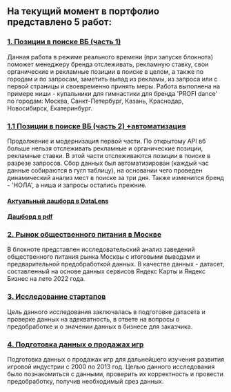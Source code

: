 ## На текущий момент в портфолио представлено 5 работ:
### [1. Позиции в поиске ВБ (часть 1)](https://github.com/selemenovaaa/Portfolio/blob/main/1.%20%D0%9F%D0%BE%D0%B7%D0%B8%D1%86%D0%B8%D0%B8%20%D0%B2%20%D0%BF%D0%BE%D0%B8%D1%81%D0%BA%D0%B5%20%D0%92%D0%91/1.%20%D0%9F%D0%BE%D0%B7%D0%B8%D1%86%D0%B8%D0%B8%20%D0%B2%20%D0%BF%D0%BE%D0%B8%D1%81%D0%BA%D0%B5%20%D0%92%D0%91.ipynb)
Данная работа в режиме реального времени (при запуске блокнота) поможет менеджеру бренда отслеживать, рекламную ставку, свои органические и рекламные позиции в поиске в целом, а также по городам и по запросам, заметить выпад из рекламы, из запроса или с первой страницы и своевременно принять меры. 
Работа выполнена на примере ниши - купальники для гимнастики для бренда 'PROFI dance' по городам: Москва, Санкт-Петербург, Казань, Краснодар, Новосибирск, Екатеринбург.

### [1.1	Позиции в поиске ВБ (часть 2) +автоматизация](https://github.com/selemenovaaa/Portfolio/blob/main/1.1%20%D0%BF%D0%BE%D0%B7%D0%B8%D1%86%D0%B8%D0%B8%20%D0%B2%20%D0%BF%D0%BE%D0%B8%D1%81%D0%BA%D0%B5%20%D0%B2%D0%B1%20(%D1%87%D0%B0%D1%81%D1%82%D1%8C%202)%20%2B%D0%B0%D0%B2%D1%82%D0%BE%D0%BC%D0%B0%D1%82%D0%B8%D0%B7%D0%B0%D1%86%D0%B8%D1%8F/%D0%BF%D0%BE%D0%B7%D0%B8%D1%86%D0%B8%D0%B8%20%D0%B2%20%D0%BF%D0%BE%D0%B8%D1%81%D0%BA%D0%B5%20%D0%B2%D0%B1%20(%D1%87%D0%B0%D1%81%D1%82%D1%8C%202)%20%2B%D0%B0%D0%B2%D1%82%D0%BE%D0%BC%D0%B0%D1%82%D0%B8%D0%B7%D0%B0%D1%86%D0%B8%D1%8F.ipynb)
Продолжение и модернизация первой части. По открытому API вб больше нельзя отслеживать рекламные и органические позиции, рекламные ставки. В этой части отслеживаются позиции в поиске в разрезе запросов. Сбор данных был автоматизирован (каждый час данные собираются в гугл таблицу), на основании чего проведен динамический анализ мест в поиске  за три дня. Также изменился бренд - 'НОЛА', а ниша и запросы остались прежние.
#### [Актуальный дашборд в DataLens](https://datalens.yandex/ahqs2cyufwq2v)
#### [Дашборд в pdf](https://github.com/selemenovaaa/Portfolio/blob/main/1.1%20%D0%BF%D0%BE%D0%B7%D0%B8%D1%86%D0%B8%D0%B8%20%D0%B2%20%D0%BF%D0%BE%D0%B8%D1%81%D0%BA%D0%B5%20%D0%B2%D0%B1%20(%D1%87%D0%B0%D1%81%D1%82%D1%8C%202)%20%2B%D0%B0%D0%B2%D1%82%D0%BE%D0%BC%D0%B0%D1%82%D0%B8%D0%B7%D0%B0%D1%86%D0%B8%D1%8F/03_%D0%94%D0%B0%D1%88%D0%B1%D0%BE%D1%80%D0%B4%20%D0%B2%20pdf.pdf)

### [2.	Рынок общественного питания в Москве](https://github.com/selemenovaaa/Portfolio/blob/main/2.%20%D0%A0%D1%8B%D0%BD%D0%BE%D0%BA%20%D0%BE%D0%B1%D1%89%D0%B5%D1%81%D1%82%D0%B2%D0%B5%D0%BD%D0%BD%D0%BE%D0%B3%D0%BE%20%D0%BF%D0%B8%D1%82%D0%B0%D0%BD%D0%B8%D1%8F%20%D0%B2%20%D0%9C%D0%BE%D1%81%D0%BA%D0%B2%D0%B5/2.%20%D0%A0%D1%8B%D0%BD%D0%BE%D0%BA%20%D0%BE%D0%B1%D1%89%D0%B5%D1%81%D1%82%D0%B2%D0%B5%D0%BD%D0%BD%D0%BE%D0%B3%D0%BE%20%D0%BF%D0%B8%D1%82%D0%B0%D0%BD%D0%B8%D1%8F%20%D0%B2%20%D0%9C%D0%BE%D1%81%D0%BA%D0%B2%D0%B5.ipynb)
В блокноте представлен исследовательский анализ заведений общественного питания рынка Москвы с итоговыми выводами и предварительной предобработкой данных.  В качестве данных - датасет, составленный на основе данных сервисов Яндекс Карты и Яндекс Бизнес на лето 2022 года.

### [3.	Исследование стартапов](https://github.com/selemenovaaa/Portfolio/blob/main/3.%20%D0%98%D1%81%D1%81%D0%BB%D0%B5%D0%B4%D0%BE%D0%B2%D0%B0%D0%BD%D0%B8%D0%B5%20%D1%81%D1%82%D0%B0%D1%80%D1%82%D0%B0%D0%BF%D0%BE%D0%B2/3.%20%D0%98%D1%81%D1%81%D0%BB%D0%B5%D0%B4%D0%BE%D0%B2%D0%B0%D0%BD%D0%B8%D0%B5%20%D1%81%D1%82%D0%B0%D1%80%D1%82%D0%B0%D0%BF%D0%BE%D0%B2.ipynb)
Цель данного исследования заключалась в подготовке датасета и проверке данных на адекватность, в ответе на вопросы о предобработке и о значении данных в бизнесе для заказчика.

### [4. Подготовка данных о продажах игр](https://github.com/selemenovaaa/Portfolio/blob/main/4.%20%D0%9F%D0%BE%D0%B4%D0%B3%D0%BE%D1%82%D0%BE%D0%B2%D0%BA%D0%B0%20%D0%B4%D0%B0%D0%BD%D0%BD%D1%8B%D1%85%20%D0%BE%20%D0%BF%D1%80%D0%BE%D0%B4%D0%B0%D0%B6%D0%B0%D1%85%20%D0%B8%D0%B3%D1%80/4.%20%D0%9F%D0%BE%D0%B4%D0%B3%D0%BE%D1%82%D0%BE%D0%B2%D0%BA%D0%B0%20%D0%B4%D0%B0%D0%BD%D0%BD%D1%8B%D1%85%20%D0%BE%20%D0%BF%D1%80%D0%BE%D0%B4%D0%B0%D0%B6%D0%B0%D1%85%20%D0%B8%D0%B3%D1%80.ipynb)
Подготовка данных о продажах игр для дальнейшего изучения развития игровой индустрии с 2000 по 2013 год. Целью данного исследования было познакомиться с данными, проверить их корректность и провести предобработку, получив необходимый срез данных.
